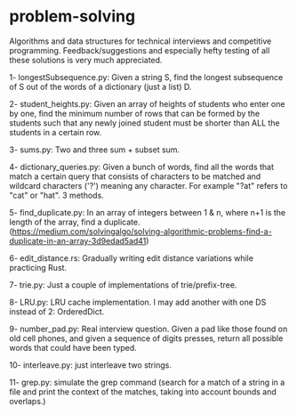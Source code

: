# problem-solving
Algorithms and data structures for technical interviews and competitive programming.
Feedback/suggestions and especially hefty testing of all these solutions is very much appreciated.

1- longestSubsequence.py: Given a string S, find the longest subsequence of S out of the words of a dictionary (just a list) D.

2- student_heights.py: Given an array of heights of students who enter one by one, find the minimum number of rows that can be formed by the students such that any newly joined student must be shorter than ALL the students in a certain row.

3- sums.py: Two and three sum + subset sum.

4- dictionary_queries.py: Given a bunch of words, find all the words that match a certain query that consists of characters to be matched and wildcard characters ('?') meaning any character. For example "?at" refers to "cat" or "hat". 3 methods.

5- find_duplicate.py: In an array of integers between 1 & n, where n+1 is the length of the array, find a duplicate. (https://medium.com/solvingalgo/solving-algorithmic-problems-find-a-duplicate-in-an-array-3d9edad5ad41)

6- edit_distance.rs: Gradually writing edit distance variations while practicing Rust.

7- trie.py: Just a couple of implementations of trie/prefix-tree.

8- LRU.py: LRU cache implementation. I may add another with one DS instead of 2: OrderedDict.

9- number_pad.py: Real interview question. Given a pad like those found on old cell phones, and given a sequence of digits presses, return all possible words that could have been typed.

10- interleave.py: just interleave two strings.

11- grep.py: simulate the grep command (search for a match of a string in a file and print the context of the matches, taking into account bounds and overlaps.)